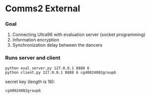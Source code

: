 # Comms2 External
### Goal 
1. Connecting Ultra96 with evaluation server (socket programming)
2. Information encryption
3. Synchronization delay between the dancers

### Runs server and client
```
python eval_server.py 127.0.0.1 8888 6
python client.py 127.0.0.1 8888 6 cg40024002group6
```
secret key (length is 16):
```
cg40024002group6
```

